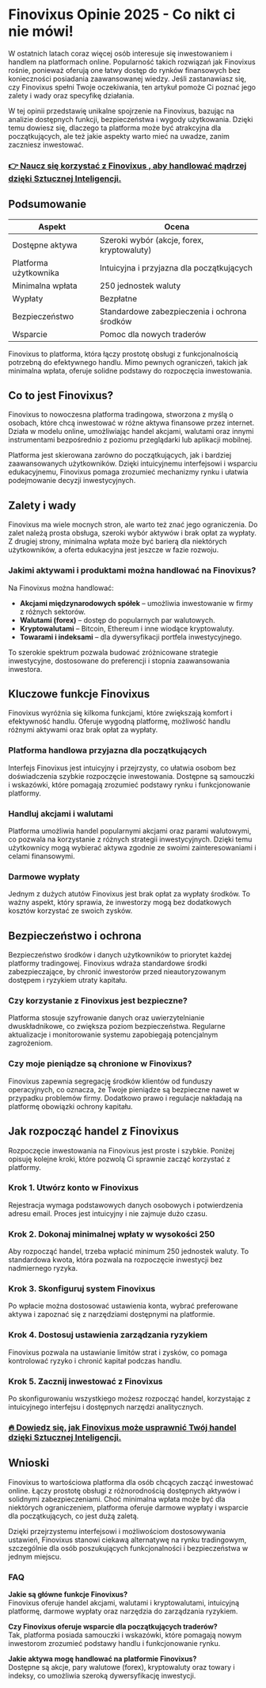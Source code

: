 # Finovixus Opinie 2025 - Co nikt ci nie mówi!
 

W ostatnich latach coraz więcej osób interesuje się inwestowaniem i handlem na platformach online. Popularność takich rozwiązań jak Finovixus rośnie, ponieważ oferują one łatwy dostęp do rynków finansowych bez konieczności posiadania zaawansowanej wiedzy. Jeśli zastanawiasz się, czy Finovixus spełni Twoje oczekiwania, ten artykuł pomoże Ci poznać jego zalety i wady oraz specyfikę działania.

W tej opinii przedstawię unikalne spojrzenie na Finovixus, bazując na analizie dostępnych funkcji, bezpieczeństwa i wygody użytkowania. Dzięki temu dowiesz się, dlaczego ta platforma może być atrakcyjna dla początkujących, ale też jakie aspekty warto mieć na uwadze, zanim zaczniesz inwestować.

### [👉 Naucz się korzystać z Finovixus , aby handlować mądrzej dzięki Sztucznej Inteligencji.](https://tinyurl.com/346hpw43)
## Podsumowanie

| Aspekt                 | Ocena                      |
|------------------------|----------------------------|
| Dostępne aktywa        | Szeroki wybór (akcje, forex, kryptowaluty) |
| Platforma użytkownika  | Intuicyjna i przyjazna dla początkujących |
| Minimalna wpłata       | 250 jednostek waluty       |
| Wypłaty                | Bezpłatne                  |
| Bezpieczeństwo         | Standardowe zabezpieczenia i ochrona środków |
| Wsparcie               | Pomoc dla nowych traderów  |

Finovixus to platforma, która łączy prostotę obsługi z funkcjonalnością potrzebną do efektywnego handlu. Mimo pewnych ograniczeń, takich jak minimalna wpłata, oferuje solidne podstawy do rozpoczęcia inwestowania.

## Co to jest Finovixus?

Finovixus to nowoczesna platforma tradingowa, stworzona z myślą o osobach, które chcą inwestować w różne aktywa finansowe przez internet. Działa w modelu online, umożliwiając handel akcjami, walutami oraz innymi instrumentami bezpośrednio z poziomu przeglądarki lub aplikacji mobilnej.

Platforma jest skierowana zarówno do początkujących, jak i bardziej zaawansowanych użytkowników. Dzięki intuicyjnemu interfejsowi i wsparciu edukacyjnemu, Finovixus pomaga zrozumieć mechanizmy rynku i ułatwia podejmowanie decyzji inwestycyjnych.

## Zalety i wady

Finovixus ma wiele mocnych stron, ale warto też znać jego ograniczenia. Do zalet należą prosta obsługa, szeroki wybór aktywów i brak opłat za wypłaty. Z drugiej strony, minimalna wpłata może być barierą dla niektórych użytkowników, a oferta edukacyjna jest jeszcze w fazie rozwoju.

### Jakimi aktywami i produktami można handlować na Finovixus?

Na Finovixus można handlować:

- **Akcjami międzynarodowych spółek** – umożliwia inwestowanie w firmy z różnych sektorów.
- **Walutami (forex)** – dostęp do popularnych par walutowych.
- **Kryptowalutami** – Bitcoin, Ethereum i inne wiodące kryptowaluty.
- **Towarami i indeksami** – dla dywersyfikacji portfela inwestycyjnego.

To szerokie spektrum pozwala budować zróżnicowane strategie inwestycyjne, dostosowane do preferencji i stopnia zaawansowania inwestora.

## Kluczowe funkcje Finovixus

Finovixus wyróżnia się kilkoma funkcjami, które zwiększają komfort i efektywność handlu. Oferuje wygodną platformę, możliwość handlu różnymi aktywami oraz brak opłat za wypłaty.

### Platforma handlowa przyjazna dla początkujących

Interfejs Finovixus jest intuicyjny i przejrzysty, co ułatwia osobom bez doświadczenia szybkie rozpoczęcie inwestowania. Dostępne są samouczki i wskazówki, które pomagają zrozumieć podstawy rynku i funkcjonowanie platformy.

### Handluj akcjami i walutami

Platforma umożliwia handel popularnymi akcjami oraz parami walutowymi, co pozwala na korzystanie z różnych strategii inwestycyjnych. Dzięki temu użytkownicy mogą wybierać aktywa zgodnie ze swoimi zainteresowaniami i celami finansowymi.

### Darmowe wypłaty

Jednym z dużych atutów Finovixus jest brak opłat za wypłaty środków. To ważny aspekt, który sprawia, że inwestorzy mogą bez dodatkowych kosztów korzystać ze swoich zysków.

## Bezpieczeństwo i ochrona

Bezpieczeństwo środków i danych użytkowników to priorytet każdej platformy tradingowej. Finovixus wdraża standardowe środki zabezpieczające, by chronić inwestorów przed nieautoryzowanym dostępem i ryzykiem utraty kapitału.

### Czy korzystanie z Finovixus jest bezpieczne?

Platforma stosuje szyfrowanie danych oraz uwierzytelnianie dwuskładnikowe, co zwiększa poziom bezpieczeństwa. Regularne aktualizacje i monitorowanie systemu zapobiegają potencjalnym zagrożeniom.

### Czy moje pieniądze są chronione w Finovixus?

Finovixus zapewnia segregację środków klientów od funduszy operacyjnych, co oznacza, że Twoje pieniądze są bezpieczne nawet w przypadku problemów firmy. Dodatkowo prawo i regulacje nakładają na platformę obowiązki ochrony kapitału.

## Jak rozpocząć handel z Finovixus

Rozpoczęcie inwestowania na Finovixus jest proste i szybkie. Poniżej opisuję kolejne kroki, które pozwolą Ci sprawnie zacząć korzystać z platformy.

### Krok 1. Utwórz konto w Finovixus

Rejestracja wymaga podstawowych danych osobowych i potwierdzenia adresu email. Proces jest intuicyjny i nie zajmuje dużo czasu.

### Krok 2. Dokonaj minimalnej wpłaty w wysokości 250

Aby rozpocząć handel, trzeba wpłacić minimum 250 jednostek waluty. To standardowa kwota, która pozwala na rozpoczęcie inwestycji bez nadmiernego ryzyka.

### Krok 3. Skonfiguruj system Finovixus

Po wpłacie można dostosować ustawienia konta, wybrać preferowane aktywa i zapoznać się z narzędziami dostępnymi na platformie.

### Krok 4. Dostosuj ustawienia zarządzania ryzykiem

Finovixus pozwala na ustawianie limitów strat i zysków, co pomaga kontrolować ryzyko i chronić kapitał podczas handlu.

### Krok 5. Zacznij inwestować z Finovixus

Po skonfigurowaniu wszystkiego możesz rozpocząć handel, korzystając z intuicyjnego interfejsu i dostępnych narzędzi analitycznych.

### [🔥 Dowiedz się, jak Finovixus może usprawnić Twój handel dzięki Sztucznej Inteligencji.](https://tinyurl.com/346hpw43)
## Wnioski

Finovixus to wartościowa platforma dla osób chcących zacząć inwestować online. Łączy prostotę obsługi z różnorodnością dostępnych aktywów i solidnymi zabezpieczeniami. Choć minimalna wpłata może być dla niektórych ograniczeniem, platforma oferuje darmowe wypłaty i wsparcie dla początkujących, co jest dużą zaletą.

Dzięki przejrzystemu interfejsowi i możliwościom dostosowywania ustawień, Finovixus stanowi ciekawą alternatywę na rynku tradingowym, szczególnie dla osób poszukujących funkcjonalności i bezpieczeństwa w jednym miejscu.

### FAQ

**Jakie są główne funkcje Finovixus?**  
Finovixus oferuje handel akcjami, walutami i kryptowalutami, intuicyjną platformę, darmowe wypłaty oraz narzędzia do zarządzania ryzykiem.

**Czy Finovixus oferuje wsparcie dla początkujących traderów?**  
Tak, platforma posiada samouczki i wskazówki, które pomagają nowym inwestorom zrozumieć podstawy handlu i funkcjonowanie rynku.

**Jakie aktywa mogę handlować na platformie Finovixus?**  
Dostępne są akcje, pary walutowe (forex), kryptowaluty oraz towary i indeksy, co umożliwia szeroką dywersyfikację inwestycji.